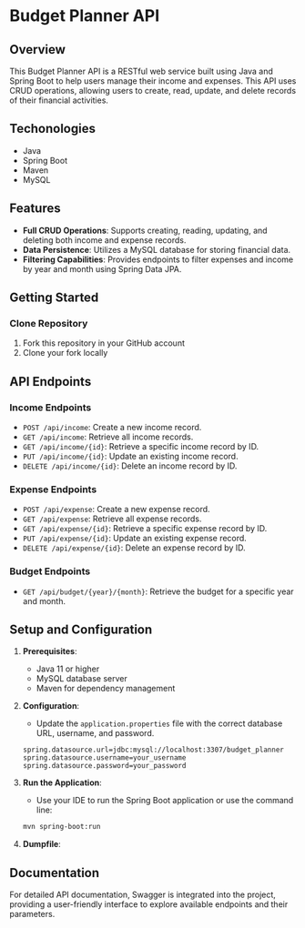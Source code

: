 
# Budget Planner API

## Overview
This Budget Planner API is a RESTful web service built using Java and Spring Boot to help users manage their income and expenses. This API uses CRUD operations, allowing users to create, read, update, and delete records of their financial activities.

## Techonologies
- Java
- Spring Boot
- Maven
- MySQL

## Features
- **Full CRUD Operations**: Supports creating, reading, updating, and deleting both income and expense records.
- **Data Persistence**: Utilizes a MySQL database for storing financial data.
- **Filtering Capabilities**: Provides endpoints to filter expenses and income by year and month using Spring Data JPA.

## Getting Started

### Clone Repository
1. Fork this repository in your GitHub account
2. Clone your fork locally


## API Endpoints

### Income Endpoints
- `POST /api/income`: Create a new income record.
- `GET /api/income`: Retrieve all income records.
- `GET /api/income/{id}`: Retrieve a specific income record by ID.
- `PUT /api/income/{id}`: Update an existing income record.
- `DELETE /api/income/{id}`: Delete an income record by ID.

### Expense Endpoints
- `POST /api/expense`: Create a new expense record.
- `GET /api/expense`: Retrieve all expense records.
- `GET /api/expense/{id}`: Retrieve a specific expense record by ID.
- `PUT /api/expense/{id}`: Update an existing expense record.
- `DELETE /api/expense/{id}`: Delete an expense record by ID.

### Budget Endpoints
- `GET /api/budget/{year}/{month}`: Retrieve the budget for a specific year and month.


## Setup and Configuration
1. **Prerequisites**:
   - Java 11 or higher
   - MySQL database server
   - Maven for dependency management

2. **Configuration**:
   - Update the `application.properties` file with the correct database URL, username, and password.

   ```properties
   spring.datasource.url=jdbc:mysql://localhost:3307/budget_planner
   spring.datasource.username=your_username
   spring.datasource.password=your_password
   ```

3. **Run the Application**:
   - Use your IDE to run the Spring Boot application or use the command line:
   ```bash
   mvn spring-boot:run
   ```

3. **Dumpfile**:
## Documentation
For detailed API documentation, Swagger is integrated into the project, providing a user-friendly interface to explore available endpoints and their parameters.
